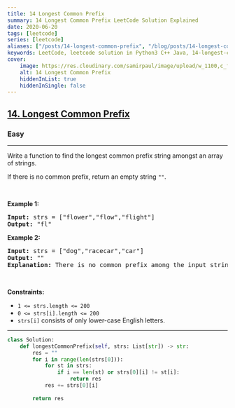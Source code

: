 ```yaml
---
title: 14 Longest Common Prefix
summary: 14 Longest Common Prefix LeetCode Solution Explained
date: 2020-06-20
tags: [leetcode]
series: [leetcode]
aliases: ["/posts/14-longest-common-prefix", "/blog/posts/14-longest-common-prefix", "/14-longest-common-prefix"]
keywords: LeetCode, leetcode solution in Python3 C++ Java, 14-longest-common-prefix solution
cover:
    image: https://res.cloudinary.com/samirpaul/image/upload/w_1100,c_fit,co_rgb:FFFFFF,l_text:Arial_70_bold:14 Longest Common Prefix/problem-solving.webp
    alt: 14 Longest Common Prefix
    hiddenInList: true
    hiddenInSingle: false
---
```



<h2><a href="https://leetcode.com/problems/longest-common-prefix/">14. Longest Common Prefix</a></h2><h3>Easy</h3><hr><div><p>Write a function to find the longest common prefix string amongst an array of strings.</p>

<p>If there is no common prefix, return an empty string <code>""</code>.</p>

<p>&nbsp;</p>
<p><strong>Example 1:</strong></p>

<pre><strong>Input:</strong> strs = ["flower","flow","flight"]
<strong>Output:</strong> "fl"
</pre>

<p><strong>Example 2:</strong></p>

<pre><strong>Input:</strong> strs = ["dog","racecar","car"]
<strong>Output:</strong> ""
<strong>Explanation:</strong> There is no common prefix among the input strings.
</pre>

<p>&nbsp;</p>
<p><strong>Constraints:</strong></p>

<ul>
	<li><code>1 &lt;= strs.length &lt;= 200</code></li>
	<li><code>0 &lt;= strs[i].length &lt;= 200</code></li>
	<li><code>strs[i]</code> consists of only lower-case English letters.</li>
</ul>
</div>

---




```python
class Solution:
    def longestCommonPrefix(self, strs: List[str]) -> str:
        res = ""
        for i in range(len(strs[0])):
            for st in strs:
                if i == len(st) or strs[0][i] != st[i]:
                    return res
            res += strs[0][i]
        
        return res
```
